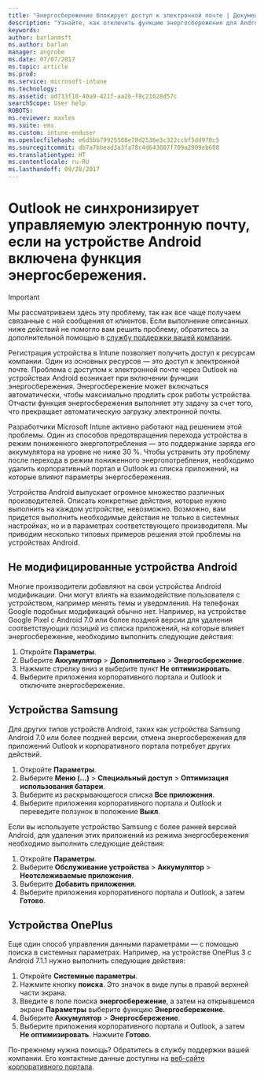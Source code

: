 ```yaml
---
title: "Энергосбережение блокирует доступ к электронной почте | Документы Майкрософт"
description: "Узнайте, как отключить функцию энергосбережения для Android, чтобы всегда получать свою электронную почту."
keywords: 
author: barlanmsft
ms.author: barlan
manager: angrobe
ms.date: 07/07/2017
ms.topic: article
ms.prod: 
ms.service: microsoft-intune
ms.technology: 
ms.assetid: ad713f18-40a9-421f-aa2b-f8c21028d57c
searchScope: User help
ROBOTS: 
ms.reviewer: maxles
ms.suite: ems
ms.custom: intune-enduser
ms.openlocfilehash: e6d5bb79925588e78d2536e3c322ccbf5dd970c5
ms.sourcegitcommit: db7a7bbead3a3fa78c4d643607f709a2909eb608
ms.translationtype: HT
ms.contentlocale: ru-RU
ms.lasthandoff: 09/28/2017
---
```

# <a name="outlook-wont-sync-managed-email-when-battery-optimization-for-android-is-turned-on"></a>Outlook не синхронизирует управляемую электронную почту, если на устройстве Android включена функция энергосбережения.

> [!IMPORTANT]
> Мы рассматриваем здесь эту проблему, так как все чаще получаем связанные с ней сообщения от клиентов. Если выполнение описанных ниже действий не помогло вам решить проблему, обратитесь за дополнительной помощью в [службу поддержки вашей компании](https://portal.manage.microsoft.com).

Регистрация устройства в Intune позволяет получить доступ к ресурсам компании. Один из основных ресурсов — это доступ к электронной почте. Проблема с доступом к электронной почте через Outlook на устройствах Android возникает при включении функции энергосбережения. Энергосбережение может включаться автоматически, чтобы максимально продлить срок работы устройства. Отчасти функция энергосбережения выполняет эту задачу за счет того, что прекращает автоматическую загрузку электронной почты.

Разработчики Microsoft Intune активно работают над решением этой проблемы. Один из способов предотвращения перехода устройства в режим пониженного энергопотребления — это поддержание заряда его аккумулятора на уровне не ниже 30 %. Чтобы устранить эту проблему после перехода в режим пониженного энергопотребления, необходимо удалить корпоративный портал и Outlook из списка приложений, на которые влияют параметры энергосбережения.

Устройства Android выпускает огромное множество различных производителей. Описать конкретные действия, которые нужно выполнить на каждом устройстве, невозможно. Возможно, вам придется выполнить необходимые действия не только в системных настройках, но и в параметрах соответствующего производителя. Мы приводим несколько типовых примеров решения этой проблемы на устройствах Android.

## <a name="unmodified-android-devices"></a>Не модифицированные устройства Android

Многие производители добавляют на свои устройства Android модификации. Они могут влиять на взаимодействие пользователя с устройством, например менять темы и уведомления. На телефонах Google подобных модификаций обычно нет. Например, на устройстве Google Pixel с Android 7.0 или более поздней версии для удаления соответствующих позиций из списка приложений, на которые влияет энергосбережение, необходимо выполнить следующие действия:

1. Откройте **Параметры**.
2. Выберите **Аккумулятор** > **Дополнительно** > **Энергосбережение**.
3. Нажмите стрелку вниз и выберите пункт **Не оптимизировать**.
4. Выберите приложения корпоративного портала и Outlook и отключите энергосбережение.

## <a name="samsung-devices"></a>Устройства Samsung

Для других типов устройств Android, таких как устройства Samsung Android 7.0 или более поздней версии, отмена энергосбережения для приложений Outlook и корпоративного портала потребует других действий.

1. Откройте **Параметры**.
2. Выберите **Меню (...)**   >  **Специальный доступ** > **Оптимизация использования батареи**.
3. Выберите из раскрывающегося списка **Все приложения**.
4. Выберите приложения корпоративного портала и Outlook и переведите ползунок в положение **Выкл**.

Если вы используете устройство Samsung с более ранней версией Android, для удаления этих приложений из режима энергосбережения необходимо выполнить следующие действия:

1. Откройте **Параметры**.
2. Выберите **Обслуживание устройства** > **Аккумулятор** > **Неотслеживаемые приложения**.
3. Выберите **Добавить приложения**.
4. Выберите приложения корпоративного портала и Outlook, а затем **Готово**.

## <a name="oneplus-devices"></a>Устройства OnePlus

Еще один способ управления данными параметрами — с помощью поиска в системных параметрах. Например, на устройстве OnePlus 3 с Android 7.1.1 нужно выполнить следующие действия: 

1. Откройте **Системные параметры**. 
2. Нажмите кнопку **поиска**. Это значок в виде лупы в правой верхней части экрана. 
3. Введите в поле поиска **энергосбережение**, а затем на открывшемся экране **Параметры** выберите функцию **Энергосбережение**. 
4. Выберите **Аккумулятор** > **Энергосбережение**.
5. Выберите приложения корпоративного портала и Outlook, а затем **Не оптимизировать**. Нажмите **Готово**.

<!--On a OnePlus 5 device with Android 7.1.1, you would follow these steps to remove these apps from battery optimization:
1. Open **Settings**.
2. Tap **Battery** > **Battery optimization**.
3. Select the Company Portal and Outlook apps, then select **Don’t optimize**. Tap **Done**.-->

По-прежнему нужна помощь? Обратитесь в службу поддержки вашей компании. Его контактные данные доступны на [веб-сайте корпоративного портала](https://portal.manage.microsoft.com).

